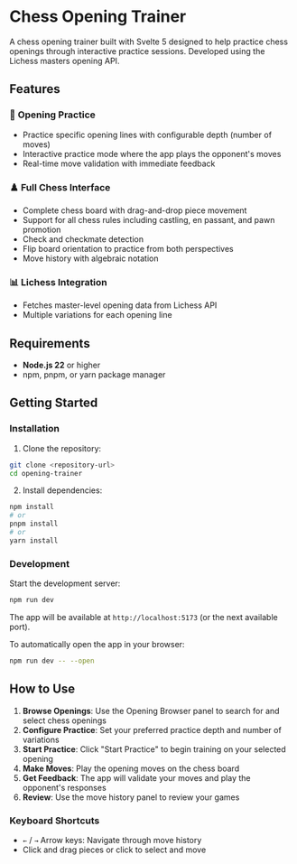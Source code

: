 # Chess Opening Trainer

A chess opening trainer built with Svelte 5 designed to help practice chess openings through interactive practice sessions. Developed using the Lichess masters opening API.

## Features

### 🎯 **Opening Practice**
- Practice specific opening lines with configurable depth (number of moves)
- Interactive practice mode where the app plays the opponent's moves
- Real-time move validation with immediate feedback

### ♟️ **Full Chess Interface**
- Complete chess board with drag-and-drop piece movement
- Support for all chess rules including castling, en passant, and pawn promotion
- Check and checkmate detection
- Flip board orientation to practice from both perspectives
- Move history with algebraic notation

### 📊 **Lichess Integration**
- Fetches master-level opening data from Lichess API
- Multiple variations for each opening line

## Requirements

- **Node.js 22** or higher
- npm, pnpm, or yarn package manager

## Getting Started

### Installation

1. Clone the repository:
```bash
git clone <repository-url>
cd opening-trainer
```

2. Install dependencies:
```bash
npm install
# or
pnpm install
# or
yarn install
```

### Development

Start the development server:
```bash
npm run dev
```

The app will be available at `http://localhost:5173` (or the next available port).

To automatically open the app in your browser:
```bash
npm run dev -- --open
```

## How to Use

1. **Browse Openings**: Use the Opening Browser panel to search for and select chess openings
2. **Configure Practice**: Set your preferred practice depth and number of variations
3. **Start Practice**: Click "Start Practice" to begin training on your selected opening
4. **Make Moves**: Play the opening moves on the chess board
5. **Get Feedback**: The app will validate your moves and play the opponent's responses
6. **Review**: Use the move history panel to review your games

### Keyboard Shortcuts
- `←` / `→` Arrow keys: Navigate through move history
- Click and drag pieces or click to select and move
